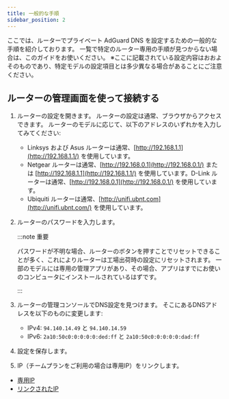 ```yaml
---
title: 一般的な手順
sidebar_position: 2
---
```


ここでは、ルーターでプライベート AdGuard DNS を設定するための一般的な手順を紹介しております。 一覧で特定のルーター専用の手順が見つからない場合は、このガイドをお使いください。 ※ここに記載されている設定内容はおおよそのものであり、特定モデルの設定項目とは多少異なる場合があることにご注意ください。

## ルーターの管理画面を使って接続する

1. ルーターの設定を開きます。 ルーターの設定は通常、ブラウザからアクセスできます。 ルーターのモデルに応じて、以下のアドレスのいずれかを入力してみてください:
   - Linksys および Asus ルーターは通常、[http://192.168.1.1](http://192.168.1.1/) を使用しています。
   - Netgear ルーターは通常、[http://192.168.0.1](http://192.168.0.1/) または [http://192.168.1.1](http://192.168.1.1/) を使用しています。D-Link ルーターは通常、[http://192.168.0.1](http://192.168.0.1/) を使用しています。
   - Ubiquiti ルーターは通常、[http://unifi.ubnt.com](http://unifi.ubnt.com/) を使用しています。

2. ルーターのパスワードを入力します。

   :::note 重要

   パスワードが不明な場合、ルーターのボタンを押すことでリセットできることが多く、これによりルーターは工場出荷時の設定にリセットされます。 一部のモデルには専用の管理アプリがあり、その場合、アプリはすでにお使いのコンピュータにインストールされているはずです。

   :::

3. ルーターの管理コンソールでDNS設定を見つけます。 そこにあるDNSアドレスを以下のものに変更します:
   - IPv4: `94.140.14.49` と `94.140.14.59`
   - IPv6: `2a10:50c0:0:0:0:0:ded:ff` と `2a10:50c0:0:0:0:0:dad:ff`

4. 設定を保存します。

5. IP（チームプランをご利用の場合は専用IP）をリンクします。

- [専用IP](/private-dns/connect-devices/other-options/dedicated-ip.md)
- [リンクされたIP](/private-dns/connect-devices/other-options/linked-ip.md)
